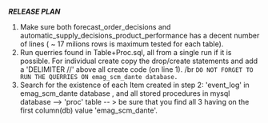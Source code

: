 
***RELEASE PLAN***
 
  1. Make sure both forecast_order_decisions and automatic_supply_decisions_product_performance has a decent number of lines ( ~ 17 milions rows is maximum tested for each table). 
  2. Run querries found in Table+Proc.sql, all from a single run if it is possible. For individual create copy the drop/create statements and add a 'DELIMITER //' above all create code (on line 1). /br
        ```DO NOT FORGET TO RUN THE QUERRIES ON emag_scm_dante database.``` 
  3. Search for the existence of each Item created in step 2: 'event_log' in emag_scm_dante database , and all stored procedures in mysql database --> 'proc' table -- > be sure that you find all 3 having on the first column(db) value 'emag_scm_dante'. 
